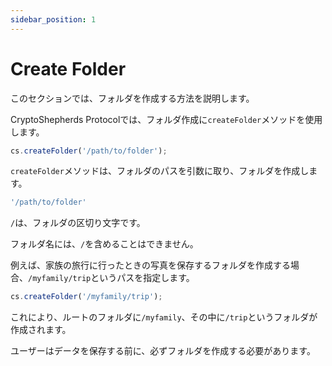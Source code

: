 ```yaml
---
sidebar_position: 1
---
```


# Create Folder

このセクションでは、フォルダを作成する方法を説明します。

CryptoShepherds Protocolでは、フォルダ作成に`createFolder`メソッドを使用します。

```javascript title="JavaScript"
cs.createFolder('/path/to/folder');
```

`createFolder`メソッドは、フォルダのパスを引数に取り、フォルダを作成します。

```javascript 
'/path/to/folder'
```

`/`は、フォルダの区切り文字です。

フォルダ名には、`/`を含めることはできません。

例えば、家族の旅行に行ったときの写真を保存するフォルダを作成する場合、`/myfamily/trip`というパスを指定します。

```javascript
cs.createFolder('/myfamily/trip');
```

これにより、ルートのフォルダに`/myfamily`、その中に`/trip`というフォルダが作成されます。

ユーザーはデータを保存する前に、必ずフォルダを作成する必要があります。
